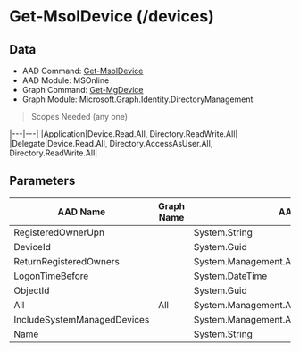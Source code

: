 # Get-MsolDevice (/devices)

## Data

+ AAD Command: [Get-MsolDevice](https://docs.microsoft.com/en-us/powershell/module/MSOnline/Get-MsolDevice)
+ AAD Module: MSOnline
+ Graph Command: [Get-MgDevice](https://docs.microsoft.com/en-us/powershell/module/Microsoft.Graph.Identity.DirectoryManagement/Get-MgDevice)
+ Graph Module: Microsoft.Graph.Identity.DirectoryManagement

> Scopes Needed (any one)

|---|---|
|Application|Device.Read.All, Directory.ReadWrite.All|
|Delegate|Device.Read.All, Directory.AccessAsUser.All, Directory.ReadWrite.All|

## Parameters

|AAD Name|Graph Name|AAD Type|Graph Type|Infos|
|---|---|---|---|---|
|RegisteredOwnerUpn||System.String|||
|DeviceId||System.Guid|||
|ReturnRegisteredOwners||System.Management.Automation.SwitchParameter|||
|LogonTimeBefore||System.DateTime|||
|ObjectId||System.Guid|||
|All|All|System.Management.Automation.SwitchParameter|System.Management.Automation.SwitchParameter||
|IncludeSystemManagedDevices||System.Management.Automation.SwitchParameter|||
|Name||System.String|||


